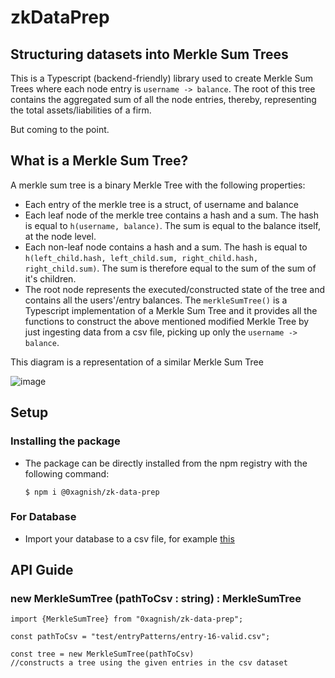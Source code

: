 # zkDataPrep

## Structuring datasets into Merkle Sum Trees

This is a Typescript (backend-friendly) library used to create Merkle Sum Trees where each node entry is `username -> balance`. The root of this tree contains the aggregated sum of all the node entries, thereby, representing the total assets/liabilities of a firm.

But coming to the point.

## What is a Merkle Sum Tree?

A merkle sum tree is a binary Merkle Tree with the following properties:

- Each entry of the merkle tree is a struct, of username and balance
- Each leaf node of the merkle tree contains a hash and a sum. The hash is equal to `h(username, balance)`. The sum is equal to the balance itself, at the node level.
- Each non-leaf node contains a hash and a sum. The hash is equal to `h(left_child.hash, left_child.sum, right_child.hash, right_child.sum)`. The sum is therefore equal to the sum of the sum of it's children.
- The root node represents the executed/constructed state of the tree and contains all the users'/entry balances. The `merkleSumTree()` is a Typescript implementation of a Merkle Sum Tree and it provides all the functions to construct the above mentioned modified Merkle Tree by just ingesting data from a csv file, picking up only the `username -> balance`.

This diagram is a representation of a similar Merkle Sum Tree

![image](https://github.com/teamHITK/zkExchange/assets/80243668/cc873986-05f6-40a3-bf1a-1995497341e8)

## Setup

### Installing the package

- The package can be directly installed from the npm registry with the following command:
  ```
  $ npm i @0xagnish/zk-data-prep
  ```

### For Database

- Import your database to a csv file, for example [this](zkDataPrep/test/entryPatterns/entry-15-valid.csv)

## API Guide

### new MerkleSumTree (pathToCsv : string) : MerkleSumTree

```code
import {MerkleSumTree} from "0xagnish/zk-data-prep";

const pathToCsv = "test/entryPatterns/entry-16-valid.csv";

const tree = new MerkleSumTree(pathToCsv)
//constructs a tree using the given entries in the csv dataset
```
